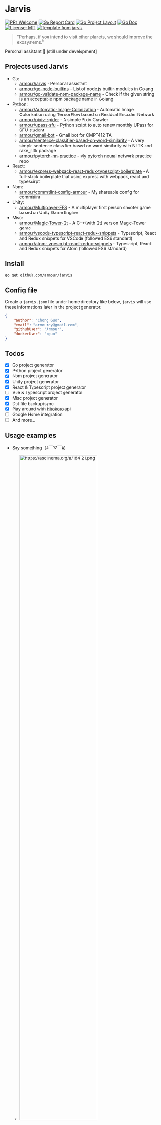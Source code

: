 # Jarvis

[![PRs Welcome](https://img.shields.io/badge/PRs-welcome-brightgreen.svg?style=flat)](http://makeapullrequest.com)
[![Go Report Card](https://goreportcard.com/badge/github.com/Armour/jarvis)](https://goreportcard.com/report/github.com/Armour/jarvis)
[![Go Project Layout](https://img.shields.io/badge/go-layout-blue.svg)](https://github.com/golang-standards/project-layout)
[![Go Doc](https://img.shields.io/badge/godoc-reference-blue.svg)](https://godoc.org/github.com/armour/jarvis)
[![License: MIT](https://img.shields.io/badge/License-MIT-blue.svg)](https://opensource.org/licenses/MIT)
[![Template from jarvis](https://img.shields.io/badge/Hi-Jarvis-ff69b4.svg)](https://github.com/Armour/Jarvis)

> "Perhaps, if you intend to visit other planets, we should improve the exosystems."

Personal assistant 🤖 [still under development]

## Projects used Jarvis

* Go:
  * [armour/jarvis](https://github.com/Armour/jarvis) - Personal assistant
  * [armour/go-node-builtins](https://github.com/Armour/go-node-builtins) - List of node.js builtin modules in Golang
  * [armour/go-validate-npm-package-name](https://github.com/Armour/go-validate-npm-package-name) - Check if the given string is an acceptable npm package name in Golang
* Python:
  * [armour/Automatic-Image-Colorization](https://github.com/Armour/Automatic-Image-Colorization) - Automatic Image Colorization using TensorFlow based on Residual Encoder Network
  * [armour/pixiv-spider](https://github.com/Armour/pixiv-spider) - A simple Pixiv Crawler
  * [armour/upass-sfu](https://github.com/Armour/upass-sfu) - Python script to auto renew monthly UPass for SFU student
  * [armour/gmail-bot](https://github.com/Armour/gmail-bot) - Gmail bot for CMPT412 TA
  * [armour/sentence-classifier-based-on-word-similarity](https://github.com/Armour/sentence-classifier-based-on-word-similarity) - A very simple sentence classifier based on word similarity with NLTK and rake_nltk package
  * [armour/pytorch-nn-practice](https://github.com/Armour/pytorch-nn-practice) - My pytorch neural network practice repo
* React:
  * [armour/express-webpack-react-redux-typescript-boilerplate](https://github.com/Armour/express-webpack-react-redux-typescript-boilerplate) - A full-stack boilerplate that using express with webpack, react and typescirpt
* Npm:
  * [armour/commitlint-config-armour](https://github.com/Armour/commitlint-config-armour) - My shareable config for commitlint
* Unity:
  * [armour/Multiplayer-FPS](https://github.com/Armour/Multiplayer-FPS) - A multiplayer first person shooter game based on Unity Game Engine
* Misc:
  * [armour/Magic-Tower-Qt](https://github.com/Armour/Magic-Tower-Qt) - A C++(with Qt) version Magic-Tower game
  * [armour/vscode-typescript-react-redux-snippets](https://github.com/Armour/vscode-typescript-react-redux-snippets) - Typescript, React and Redux snippets for VSCode (followed ES6 standard)
  * [armour/atom-typescript-react-redux-snippets](https://github.com/Armour/atom-typescript-react-redux-snippets) - Typescript, React and Redux snippets for Atom (followed ES6 standard)

## Install

```bash
go get github.com/armour/jarvis
```

## Config file

Create a `jarvis.json` file under home directory like below, `jarvis` will use these informations later in the project generator.

```json
{
    "author": "Chong Guo",
    "email": "armourcy@gmail.com",
    "githubUser": "Armour",
    "dockerUser": "cguo"
}
```

## Todos

* [x] Go project generator
* [x] Python project generator
* [x] Npm project generator
* [x] Unity project generator
* [x] React & Typescript project generator
* [ ] Vue & Typescript project generator
* [x] Misc project generator
* [x] Dot file backup/sync
* [x] Play around with [Hitokoto](https://hitokoto.cn/) api
* [ ] Google Home integration
* [ ] And more...

## Usage examples

* Say something（#￣▽￣#)
  * <a href="https://asciinema.org/a/184121"><img src="https://asciinema.org/a/184121.png" alt="https://asciinema.org/a/184121.png" width="75%"></a>

* Sync global dot files
  * <a href="https://asciinema.org/a/185548"><img src="https://asciinema.org/a/185548.png" alt="https://asciinema.org/a/185548.png" width="75%"></a>

* Start new project using react template
  * <a href="https://asciinema.org/a/190782"><img src="https://asciinema.org/a/190782.png" alt="https://asciinema.org/a/190782.png" width="75%"></a>

* Start new project using go template
  * <a href="https://asciinema.org/a/190781"><img src="https://asciinema.org/a/190781.png" alt="https://asciinema.org/a/190781.png" width="75%"></a>

## Contributing

See [CONTRIBUTING.md](https://github.com/Armour/jarvis/blob/master/.github/CONTRIBUTING.md)

## License

[MIT License](https://github.com/Armour/jarvis/blob/master/LICENSE)
